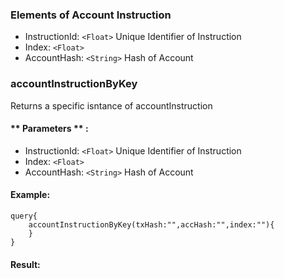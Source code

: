 

### Elements of Account Instruction
* InstructionId: `<Float>` Unique Identifier of Instruction
* Index: `<Float>` 
* AccountHash: `<String>` Hash of Account

### accountInstructionByKey
Returns a specific isntance of accountInstruction

#### ** Parameters ** : 
* InstructionId: `<Float>` Unique Identifier of Instruction
* Index: `<Float>` 
* AccountHash: `<String>` Hash of Account

#### Example:
```
query{
	accountInstructionByKey(txHash:"",accHash:"",index:""){
	}
}
```

#### Result:
```

```

